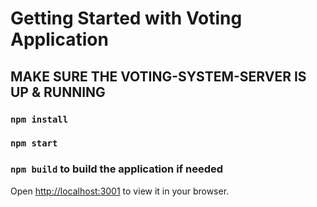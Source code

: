 # Getting Started with Voting Application

## MAKE SURE THE VOTING-SYSTEM-SERVER IS UP & RUNNING

### `npm install`

### `npm start`

### `npm build` to build the application if needed

Open [http://localhost:3001](http://localhost:3001) to view it in your browser.
